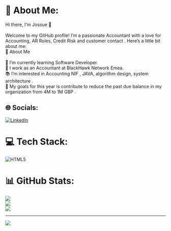 # 💫 About Me:
Hi there, I'm  Jossue 👋<br><br>Welcome to my GitHub profile! I’m a passionate Accountant with a love for Accounting, AR Roles, Credit Risk and customer contact . Here’s a little bit about me:<br>🚀 About Me<br><br>    🌱 I’m currently learning Software Developer.<br>    💼 I work as an Accountant  at BlackHawk Network Emea.<br>    📚 I’m interested in Accounting NIF , JAVA, algorithm design, system architecture .<br>    🎯 My goals for this year is contribute to reduce the past due balance in my organization from 4M to 1M GBP .<br>   


## 🌐 Socials:
[![LinkedIn](https://img.shields.io/badge/LinkedIn-%230077B5.svg?logo=linkedin&logoColor=white)](https://linkedin.com/in/www.linkedin.com/in/mauricio-jossue-guerra-salinas-31664a20) 

# 💻 Tech Stack:
![HTML5](https://img.shields.io/badge/html5-%23E34F26.svg?style=for-the-badge&logo=html5&logoColor=white)
# 📊 GitHub Stats:
![](https://github-readme-stats.vercel.app/api?username=Jossue5&theme=dark&hide_border=false&include_all_commits=false&count_private=false)<br/>
![](https://github-readme-streak-stats.herokuapp.com/?user=Jossue5&theme=dark&hide_border=false)<br/>
![](https://github-readme-stats.vercel.app/api/top-langs/?username=Jossue5&theme=dark&hide_border=false&include_all_commits=false&count_private=false&layout=compact)

---
[![](https://visitcount.itsvg.in/api?id=Jossue5&icon=0&color=0)](https://visitcount.itsvg.in)

<!-- Proudly created with GPRM ( https://gprm.itsvg.in ) -->
